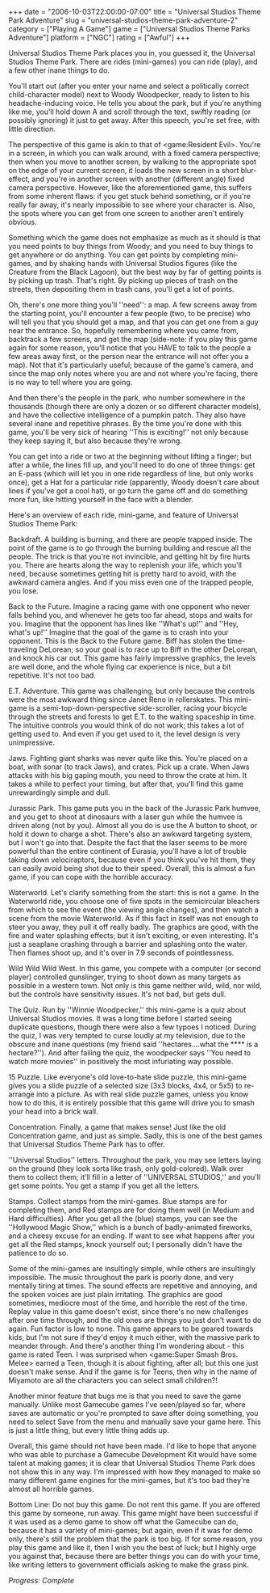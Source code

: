 +++
date = "2006-10-03T22:00:00-07:00"
title = "Universal Studios Theme Park Adventure"
slug = "universal-studios-theme-park-adventure-2"
category = ["Playing A Game"]
game = ["Universal Studios Theme Parks Adventure"]
platform = ["NGC"]
rating = ["Awful"]
+++

Universal Studios Theme Park places you in, you guessed it, the Universal Studios Theme Park. There are rides (mini-games) you can ride (play), and a few other inane things to do.

You'll start out (after you enter your name and select a politically correct child-character model) next to Woody Woodpecker, ready to listen to his headache-inducing voice. He tells you about the park, but if you're anything like me, you'll hold down A and scroll through the text, swiftly reading (or possibly ignoring) it just to get away. After this speech, you're set free, with little direction.

The perspective of this game is akin to that of <game:Resident Evil>. You're in a screen, in which you can walk around, with a fixed camera perspective; then when you move to another screen, by walking to the appropriate spot on the edge of your current screen, it loads the new screen in a short blur-effect, and you're in another screen with another (different angle) fixed camera perspective. However, like the aforementioned game, this suffers from some inherent flaws: if you get stuck behind something, or if you're really far away, it's nearly impossible to see where your character is. Also, the spots where you can get from one screen to another aren't entirely obvious.

Something which the game does not emphasize as much as it should is that you need points to buy things from Woody; and you need to buy things to get anywhere or do anything. You can get points by completing mini-games, and by shaking hands with Universal Studios figures (like the Creature from the Black Lagoon), but the best way by far of getting points is by picking up trash. That's right. By picking up pieces of trash on the streets, then depositing them in trash cans, you'll get a lot of points.

Oh, there's one more thing you'll ''need'': a map. A few screens away from the starting point, you'll encounter a few people (two, to be precise) who will tell you that you should get a map, and that you can get one from a guy near the entrance. So, hopefully remembering where you came from, backtrack a few screens, and get the map (side-note: if you play this game again for some reason, you'll notice that you HAVE to talk to the people a few areas away first, or the person near the entrance will not offer you a map). Not that it's particularly useful; because of the game's camera, and since the map only notes where you are and not where you're facing, there is no way to tell where you are going.

And then there's the people in the park, who number somewhere in the thousands (though there are only a dozen or so different character models), and have the collective intelligence of a pumpkin patch. They also have several inane and repetitive phrases. By the time you're done with this game, you'll be very sick of hearing ''This is exciting!'' not only because they keep saying it, but also because they're wrong.

You can get into a ride or two at the beginning without lifting a finger; but after a while, the lines fill up, and you'll need to do one of three things: get an E-pass (which will let you in one ride regardless of line, but only works once), get a Hat for a particular ride (apparently, Woody doesn't care about lines if you've got a cool hat), or go turn the game off and do something more fun, like hitting yourself in the face with a blender.

Here's an overview of each ride, mini-game, and feature of Universal Studios Theme Park:

Backdraft. A building is burning, and there are people trapped inside. The point of the game is to go through the burning building and rescue all the people. The trick is that you're not invincible, and getting hit by fire hurts you. There are hearts along the way to replenish your life, which you'll need, because sometimes getting hit is pretty hard to avoid, with the awkward camera angles. And if you miss even one of the trapped people, you lose.

Back to the Future. Imagine a racing game with one opponent who never falls behind you, and whenever he gets too far ahead, stops and waits for you. Imagine that the opponent has lines like ''What's up!'' and ''Hey, what's up!'' Imagine that the goal of the game is to crash into your opponent. This is the Back to the Future game. Biff has stolen the time-traveling DeLorean; so your goal is to race up to Biff in the other DeLorean, and knock his car out. This game has fairly impressive graphics, the levels are well done, and the whole flying car experience is nice, but a bit repetitive. It's not too bad.

E.T. Adventure. This game was challenging, but only because the controls were the most awkward thing since Janet Reno in rollerskates. This mini-game is a semi-top-down-perspective side-scroller, racing your bicycle through the streets and forests to get E.T. to the waiting spaceship in time. The intuitive controls you would think of do not work; this takes a lot of getting used to. And even if you get used to it, the level design is very unimpressive.

Jaws. Fighting giant sharks was never quite like this. You're placed on a boat, with sonar (to track Jaws), and crates. Pick up a crate. When Jaws attacks with his big gaping mouth, you need to throw the crate at him. It takes a while to perfect your timing, but after that, you'll find this game unrewardingly simple and dull.

Jurassic Park. This game puts you in the back of the Jurassic Park humvee, and you get to shoot at dinosaurs with a laser gun while the humvee is driven along (not by you). Almost all you do is use the A button to shoot, or hold it down to charge a shot. There's also an awkward targeting system, but I won't go into that. Despite the fact that the laser seems to be more powerful than the entire continent of Eurasia, you'll have a lot of trouble taking down velociraptors, because even if you think you've hit them, they can easily avoid being shot due to their speed. Overall, this is almost a fun game, if you can cope with the horrible accuracy.

Waterworld. Let's clarify something from the start: this is not a game. In the Waterworld ride, you choose one of five spots in the semicircular bleachers from which to see the event (the viewing angle changes), and then watch a scene from the movie Waterworld. As if this fact in itself was not enough to steer you away, they pull it off really badly. The graphics are good, with the fire and water splashing effects; but it isn't exciting, or even interesting. It's just a seaplane crashing through a barrier and splashing onto the water. Then flames shoot up, and it's over in 7.9 seconds of pointlessness.

Wild Wild Wild West. In this game, you compete with a computer (or second player) controlled gunslinger, trying to shoot down as many targets as possible in a western town. Not only is this game neither wild, wild, nor wild, but the controls have sensitivity issues. It's not bad, but gets dull.

The Quiz. Run by ''Winnie Woodpecker,'' this mini-game is a quiz about Universal Studios movies. It was a long time before I started seeing duplicate questions, though there were also a few typoes I noticed. During the quiz, I was very tempted to curse loudly at my television, due to the obscure and inane questions (my friend said ''hectares....what the **** is a hectare?''). And after failing the quiz, the woodpecker says ''You need to watch more movies'' in positively the most infuriating way possible.

15 Puzzle. Like everyone's old love-to-hate slide puzzle, this mini-game gives you a slide puzzle of a selected size (3x3 blocks, 4x4, or 5x5) to re-arrange into a picture. As with real slide puzzle games, unless you know how to do this, it is entirely possible that this game will drive you to smash your head into a brick wall.

Concentration. Finally, a game that makes sense! Just like the old Concentration game, and just as simple. Sadly, this is one of the best games that Universal Studios Theme Park has to offer.

''Universal Studios'' letters. Throughout the park, you may see letters laying on the ground (they look sorta like trash, only gold-colored). Walk over them to collect them; it'll fill in a letter of ''UNIVERSAL STUDIOS,'' and you'll get some points. You get a stamp if you get all the letters.

Stamps. Collect stamps from the mini-games. Blue stamps are for completing them, and Red stamps are for doing them well (in Medium and Hard difficulties). After you get all the (blue) stamps, you can see the ''Hollywood Magic Show,'' which is a bunch of badly-animated fireworks, and a cheesy excuse for an ending. If want to see what happens after you get all the Red stamps, knock yourself out; I personally didn't have the patience to do so.

Some of the mini-games are insultingly simple, while others are insultingly impossible. The music throughout the park is poorly done, and very mentally tiring at times. The sound effects are repetitive and annoying, and the spoken voices are just plain irritating. The graphics are good sometimes, mediocre most of the time, and horrible the rest of the time. Replay value in this game doesn't exist, since there's no new challenges after one time through, and the old ones are things you just don't want to do again. Fun factor is low to none. This game appears to be geared towards kids, but I'm not sure if they'd enjoy it much either, with the massive park to meander through. And there's another thing I'm wondering about - this game is rated Teen. I was surprised when <game:Super Smash Bros. Melee> earned a Teen, though it is about fighting, after all; but this one just doesn't make sense. And if the game is for Teens, then why in the name of Miyamoto are all the characters you can select small children?!

Another minor feature that bugs me is that you need to save the game manually. Unlike most Gamecube games I've seen/played so far, where saves are automatic or you're prompted to save after doing something, you need to select Save from the menu and manually save your game here. This is just a little thing, but every little thing adds up.

Overall, this game should not have been made. I'd like to hope that anyone who was able to purchase a Gamecube Development Kit would have some talent at making games; it is clear that Universal Studios Theme Park does not show this in any way. I'm impressed with how they managed to make so many different game engines for the mini-games, but it's too bad they're almost all horrible games.

Bottom Line: Do not buy this game. Do not rent this game. If you are offered this game by someone, run away. This game might have been successful if it was used as a demo game to show off what the Gamecube can do, because it has a variety of mini-games; but again, even if it was for demo only, there's still the problem that the park is too big. If for some reason, you play this game and like it, then I wish you the best of luck; but I highly urge you against that, because there are better things you can do with your time, like writing letters to government officials asking to make the grass pink.

<i>Progress: Complete</i>